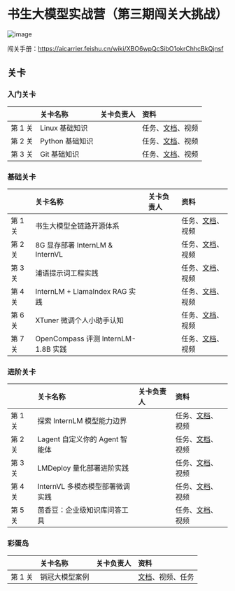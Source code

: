 # 书生大模型实战营（第三期闯关大挑战）

![image](https://github.com/user-attachments/assets/93ff2412-777c-4619-812b-0134eb327cf3)


闯关手册：https://aicarrier.feishu.cn/wiki/XBO6wpQcSibO1okrChhcBkQjnsf


## 关卡

### 入门关卡

||关卡名称|关卡负责人|资料|
|:-----|:----|:----|:-----|
|第 1 关| Linux 基础知识 ||任务、[文档](docs/L0/Linux)、视频|
|第 2 关|Python 基础知识 | |任务、[文档](docs/L0/Python)、视频 |
|第 3 关|Git 基础知识||任务、[文档](docs/L0/Git)、视频|


### 基础关卡


||关卡名称|关卡负责人|资料|
|:-----|:----|:----|:-----|
|第 1 关| 书生大模型全链路开源体系 ||任务、[文档](docs/L1/ToolChain)、视频|
|第 2 关| 8G 显存部署 InternLM & InternVL | |任务、[文档](docs/L1/HelloIntern)、视频|
|第 3 关| 浦语提示词工程实践 ||任务、[文档](docs/L1/Prompt)、视频|
|第 4 关| InternLM + LlamaIndex RAG 实践 ||任务、[文档](docs/L1/LlamaIndex)、视频|
|第 6 关| XTuner 微调个人小助手认知 ||任务、[文档](docs/L1/XTuner)、视频|
|第 7 关| OpenCompass 评测 InternLM-1.8B 实践 ||任务、[文档](OpenCompass)、视频|



### 进阶关卡

||关卡名称|关卡负责人|资料|
|:-----|:----|:----|:-----|
|第 1 关| 探索 InternLM 模型能力边界 ||任务、[文档](docs/L2/BadCase)、视频|
|第 2 关| Lagent 自定义你的 Agent 智能体 | |任务、[文档](docs/L2/Lagent)、视频|
|第 3 关| LMDeploy 量化部署进阶实践 ||任务、[文档](docs/L2/LMDeploy)、视频|
|第 4 关| InternVL 多模态模型部署微调实践 ||任务、[文档](docs/L2/LMDeploy)、视频|
|第 5 关| 茴香豆：企业级知识库问答工具||任务、[文档](docs/L2/Huixiangdou)、视频|


### 彩蛋岛

||关卡名称|关卡负责人|资料|
|:-----|:----|:----|:-----|
|第 1 关| 销冠大模型案例 ||[文档](docs/EasterEgg/StreamerSales)、视频、任务|
